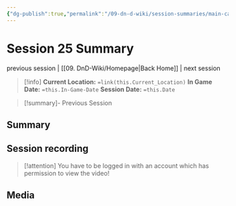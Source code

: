 ```yaml
---
{"dg-publish":true,"permalink":"/09-dn-d-wiki/session-summaries/main-campaign/session-25-summary/","tags":["session-notes-summary","template"]}
---
```



# Session 25 Summary

previous session | [[09. DnD-Wiki/Homepage\|Back Home]] |  next session 

>[!info]
**Current Location:** `=link(this.Current_Location)`
**In Game Date:** `=this.In-Game-Date`
**Session Date:** `=this.Date`

>[!summary]- Previous Session

## Summary


## Session recording
>[!attention] 
>You have to be logged in with an account which has permission to view the video!

## Media 